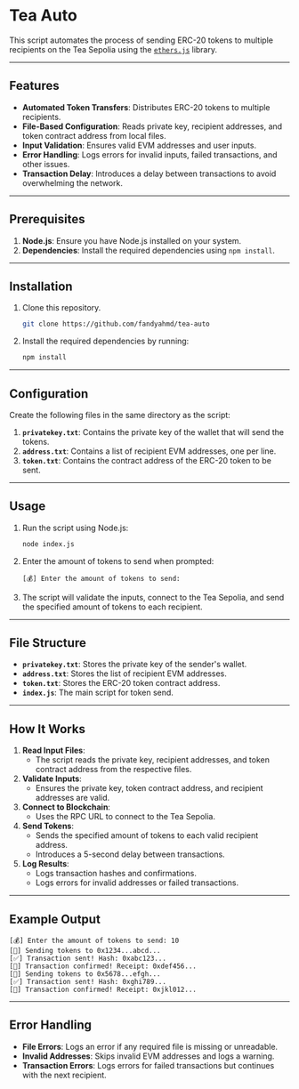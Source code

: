 # Tea Auto

This script automates the process of sending ERC-20 tokens to multiple recipients on the Tea Sepolia using the [`ethers.js`](https://docs.ethers.org/) library.

---

## Features

- **Automated Token Transfers**: Distributes ERC-20 tokens to multiple recipients.
- **File-Based Configuration**: Reads private key, recipient addresses, and token contract address from local files.
- **Input Validation**: Ensures valid EVM addresses and user inputs.
- **Error Handling**: Logs errors for invalid inputs, failed transactions, and other issues.
- **Transaction Delay**: Introduces a delay between transactions to avoid overwhelming the network.

---

## Prerequisites

1. **Node.js**: Ensure you have Node.js installed on your system.
2. **Dependencies**: Install the required dependencies using `npm install`.

---

## Installation

1. Clone this repository.

   ```bash
   git clone https://github.com/fandyahmd/tea-auto
   ```

2. Install the required dependencies by running:

   ```bash
   npm install
   ```

---

## Configuration

Create the following files in the same directory as the script:

1. **`privatekey.txt`**: Contains the private key of the wallet that will send the tokens.
2. **`address.txt`**: Contains a list of recipient EVM addresses, one per line.
3. **`token.txt`**: Contains the contract address of the ERC-20 token to be sent.

---

## Usage

1. Run the script using Node.js:

   ```bash
   node index.js
   ```

2. Enter the amount of tokens to send when prompted:

   ```plaintext
   [💰] Enter the amount of tokens to send:
   ```

3. The script will validate the inputs, connect to the Tea Sepolia, and send the specified amount of tokens to each recipient.

---

## File Structure

- **`privatekey.txt`**: Stores the private key of the sender's wallet.
- **`address.txt`**: Stores the list of recipient EVM addresses.
- **`token.txt`**: Stores the ERC-20 token contract address.
- **`index.js`**: The main script for token send.

---

## How It Works

1. **Read Input Files**:
   - The script reads the private key, recipient addresses, and token contract address from the respective files.
2. **Validate Inputs**:
   - Ensures the private key, token contract address, and recipient addresses are valid.
3. **Connect to Blockchain**:
   - Uses the RPC URL to connect to the Tea Sepolia.
4. **Send Tokens**:
   - Sends the specified amount of tokens to each valid recipient address.
   - Introduces a 5-second delay between transactions.
5. **Log Results**:
   - Logs transaction hashes and confirmations.
   - Logs errors for invalid addresses or failed transactions.

---

## Example Output

```plaintext
[💰] Enter the amount of tokens to send: 10
[🚀] Sending tokens to 0x1234...abcd...
[✅] Transaction sent! Hash: 0xabc123...
[🎉] Transaction confirmed! Receipt: 0xdef456...
[🚀] Sending tokens to 0x5678...efgh...
[✅] Transaction sent! Hash: 0xghi789...
[🎉] Transaction confirmed! Receipt: 0xjkl012...
```

---

## Error Handling

- **File Errors**: Logs an error if any required file is missing or unreadable.
- **Invalid Addresses**: Skips invalid EVM addresses and logs a warning.
- **Transaction Errors**: Logs errors for failed transactions but continues with the next recipient.
